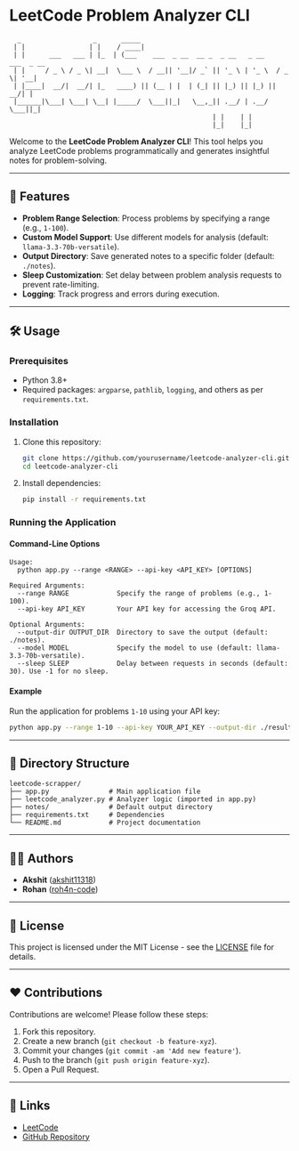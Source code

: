 # LeetCode Problem Analyzer CLI

```
  _                  _      _____                                             
 | |                | |    / ____|                                            
 | |      ___   ___ | |_  | (___    ___  _ __  __ _  _ __   _ __    ___  _ __ 
 | |     / _ \ / _ \| __|  \___ \  / __|| '__|/ _` || '_ \ | '_ \  / _ \| '__|
 | |____|  __/|  __/| |_   ____) || (__ | |  | (_| || |_) || |_) ||  __/| |   
 |______|\___| \___| \__| |_____/  \___||_|   \__,_|| .__/ | .__/  \___||_|   
                                                   | |    | |                
                                                   |_|    |_| 
```

Welcome to the **LeetCode Problem Analyzer CLI**! This tool helps you analyze LeetCode problems programmatically and generates insightful notes for problem-solving.

---

## 🚀 Features

- **Problem Range Selection**: Process problems by specifying a range (e.g., `1-100`).
- **Custom Model Support**: Use different models for analysis (default: `llama-3.3-70b-versatile`).
- **Output Directory**: Save generated notes to a specific folder (default: `./notes`).
- **Sleep Customization**: Set delay between problem analysis requests to prevent rate-limiting.
- **Logging**: Track progress and errors during execution.

---

## 🛠️ Usage

### Prerequisites
- Python 3.8+
- Required packages: `argparse`, `pathlib`, `logging`, and others as per `requirements.txt`.

### Installation
1. Clone this repository:
   ```bash
   git clone https://github.com/yourusername/leetcode-analyzer-cli.git
   cd leetcode-analyzer-cli
   ```
2. Install dependencies:
   ```bash
   pip install -r requirements.txt
   ```

### Running the Application

#### Command-Line Options
```
Usage:
  python app.py --range <RANGE> --api-key <API_KEY> [OPTIONS]

Required Arguments:
  --range RANGE            Specify the range of problems (e.g., 1-100).
  --api-key API_KEY        Your API key for accessing the Groq API.

Optional Arguments:
  --output-dir OUTPUT_DIR  Directory to save the output (default: ./notes).
  --model MODEL            Specify the model to use (default: llama-3.3-70b-versatile).
  --sleep SLEEP            Delay between requests in seconds (default: 30). Use -1 for no sleep.
```

#### Example
Run the application for problems `1-10` using your API key:
```bash
python app.py --range 1-10 --api-key YOUR_API_KEY --output-dir ./results
```

---

## 📂 Directory Structure
```
leetcode-scrapper/
├── app.py               # Main application file
├── leetcode_analyzer.py # Analyzer logic (imported in app.py)
├── notes/               # Default output directory
├── requirements.txt     # Dependencies
└── README.md            # Project documentation
```

---

## 👨‍💻 Authors

- **Akshit** ([akshit11318](https://github.com/akshit11318))
- **Rohan** ([roh4n-code](https://github.com/roh4n-code))

---

## 📝 License

This project is licensed under the MIT License - see the [LICENSE](LICENSE) file for details.

---

## ❤️ Contributions

Contributions are welcome! Please follow these steps:
1. Fork this repository.
2. Create a new branch (`git checkout -b feature-xyz`).
3. Commit your changes (`git commit -am 'Add new feature'`).
4. Push to the branch (`git push origin feature-xyz`).
5. Open a Pull Request.

---

## 🔗 Links

- [LeetCode](https://leetcode.com/)
- [GitHub Repository](https://github.com/akshit11318/leetcode-scrapper)
